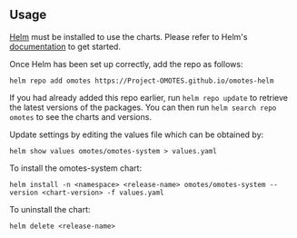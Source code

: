 ## Usage

[Helm](https://helm.sh) must be installed to use the charts. Please refer to
Helm's [documentation](https://helm.sh/docs) to get started.

Once Helm has been set up correctly, add the repo as follows:

    helm repo add omotes https://Project-OMOTES.github.io/omotes-helm

If you had already added this repo earlier, run `helm repo update` to retrieve the latest versions
of the packages. You can then run `helm search repo omotes` to see the charts and versions.

Update settings by editing the values file which can be obtained by:

    helm show values omotes/omotes-system > values.yaml

To install the omotes-system chart:

    helm install -n <namespace> <release-name> omotes/omotes-system --version <chart-version> -f values.yaml

To uninstall the chart:

    helm delete <release-name>
